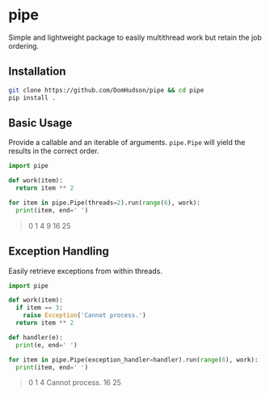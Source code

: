 # pipe

Simple and lightweight package to easily multithread work but retain the job ordering.

## Installation
```bash
git clone https://github.com/DomHudson/pipe && cd pipe
pip install .
```

## Basic Usage
Provide a callable and an iterable of arguments. `pipe.Pipe` will yield the results in the correct order.
```python
import pipe

def work(item):
  return item ** 2

for item in pipe.Pipe(threads=2).run(range(6), work):
  print(item, end=' ')
```
> 0 1 4 9 16 25

## Exception Handling

Easily retrieve exceptions from within threads.

```python
import pipe

def work(item):
  if item == 3:
    raise Exception('Cannot process.')
  return item ** 2

def handler(e):
  print(e, end=' ')

for item in pipe.Pipe(exception_handler=handler).run(range(6), work):
  print(item, end=' ')
```
> 0 1 4 Cannot process. 16 25 
